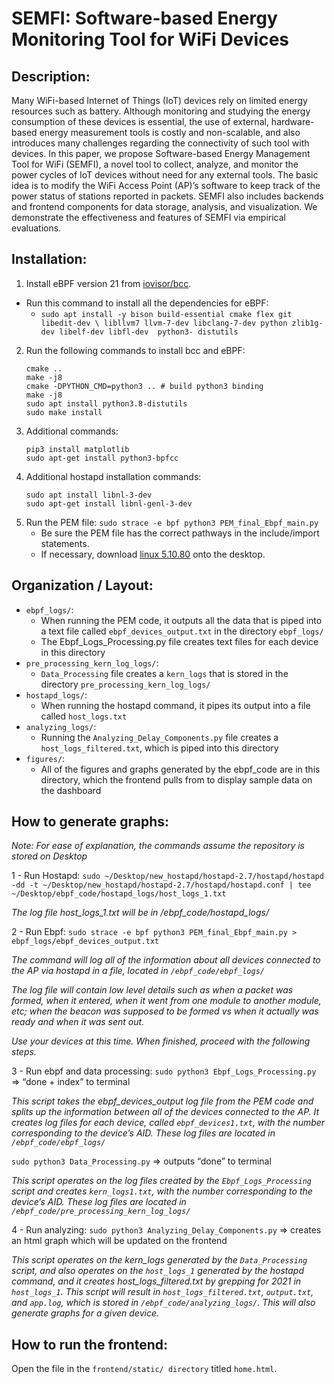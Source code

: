 # SEMFI: Software-based Energy Monitoring Tool for WiFi Devices

## Description:
Many WiFi-based Internet of Things (IoT) devices rely on limited energy resources such as battery. Although monitoring and studying the energy consumption of these devices is essential, the use of external, hardware-based energy measurement tools is costly and non-scalable, and also introduces many challenges regarding the connectivity of such tool with devices. In this paper, we propose Software-based Energy Management Tool for WiFi (SEMFI), a novel tool to collect, analyze, and monitor the power cycles of IoT devices without need for any external tools. The basic idea is to modify the WiFi Access Point (AP)’s software to keep track of the power status of stations reported in packets. SEMFI also includes backends and frontend components for data storage, analysis, and visualization. We demonstrate the effectiveness and features of SEMFI via empirical evaluations.

## Installation:
1. Install eBPF version 21 from [iovisor/bcc](https://github.com/iovisor/bcc/releases/tag/v0.21.0). 
  - Run this command to install all the dependencies for eBPF:
    - ```sudo apt install -y bison build-essential cmake flex git libedit-dev \ libllvm7 llvm-7-dev libclang-7-dev python zlib1g-dev libelf-dev libfl-dev  python3- distutils ```
2. Run the following commands to install bcc and eBPF:
    ``` mkdir bcc/build; cd bcc/build
    cmake ..
    make -j8
    cmake -DPYTHON_CMD=python3 .. # build python3 binding
    make -j8
    sudo apt install python3.8-distutils
    sudo make install 
    ```
3. Additional commands:
    ```sudo apt install python3-pip
    pip3 install matplotlib
    sudo apt-get install python3-bpfcc
    ```
4. Additional hostapd installation commands:
    ```sudo apt-get install libssl-dev
    sudo apt install libnl-3-dev
    sudo apt-get install libnl-genl-3-dev
    ```
5. Run the PEM file: `sudo strace -e bpf python3 PEM_final_Ebpf_main.py`
    - Be sure the PEM file has the correct pathways in the include/import statements.
    - If necessary, download [linux 5.10.80](https://www.linuxcompatible.org/story/linux-kernel-51080-released/) onto the desktop.

## Organization / Layout:
- `ebpf_logs/`:
    - When running the PEM code, it outputs all the data that is piped into a text file called `ebpf_devices_output.txt` in the directory `ebpf_logs/`
    - The Ebpf_Logs_Processing.py file creates text files for each device in this directory 
- `pre_processing_kern_log_logs/`:
    - `Data_Processing` file creates a `kern_logs` that is stored in the directory `pre_processing_kern_log_logs/`
- `hostapd_logs/`:
    - When running the hostapd command, it pipes its output into a file called `host_logs.txt`
- `analyzing_logs/`:
    - Running the `Analyzing_Delay_Components.py` file creates a `host_logs_filtered.txt`, which is piped into this directory
- `figures/`:
    - All of the figures and graphs generated by the ebpf_code are in this directory, which the frontend pulls from to display sample data on the dashboard

## How to generate graphs:
*Note: For ease of explanation, the commands assume the repository is stored on Desktop*

1 - Run Hostapd:
```sudo ~/Desktop/new_hostapd/hostapd-2.7/hostapd/hostapd -dd -t ~/Desktop/new_hostapd/hostapd-2.7/hostapd/hostapd.conf | tee ~/Desktop/ebpf_code/hostapd_logs/host_logs_1.txt```

 *The log file host_logs_1.txt will be in /ebpf_code/hostapd_logs/*

2 - Run Ebpf:
```sudo strace -e bpf python3 PEM_final_Ebpf_main.py > ebpf_logs/ebpf_devices_output.txt```

*The command will log all of the information about all devices connected to the AP via hostapd in a file, located in `/ebpf_code/ebpf_logs/`*

*The log file will contain low level details such as when a packet was formed, when it entered, when it went from one module to another module, etc; when the beacon was supposed to be formed vs when it actually was ready and when it was sent out.*

*Use your devices at this time. When finished, proceed with the following steps.*


3 - Run ebpf and data processing:
```sudo python3 Ebpf_Logs_Processing.py ``` ⇒ “done + index” to terminal

*This script takes the ebpf_devices_output log file from the PEM code and splits up the information between all of the devices connected to the AP. It creates log files for each device, called `ebpf_devices1.txt`, with the number corresponding to the device’s AID. These log files are located in `/ebpf_code/ebpf_logs/`*

``` sudo python3 Data_Processing.py ``` ⇒ outputs “done” to terminal

*This script operates on the log files created by the `Ebpf_Logs_Processing` script and creates `kern_logs1.txt`, with the number corresponding to the device’s AID. These log files are located in `/ebpf_code/pre_processing_kern_log_logs/`*

4 - Run analyzing:
```sudo python3 Analyzing_Delay_Components.py``` ⇒ creates an html graph which will be updated on the frontend

*This script operates on the kern_logs generated by the `Data_Processing` script, and also operates on the `host_logs_1` generated by the hostapd command, and it creates host_logs_filtered.txt by grepping for 2021 in `host_logs_1`. This script will result in `host_logs_filtered.txt`, `output.txt`, and `app.log`, which is stored in `/ebpf_code/analyzing_logs/`. This will also generate graphs for a given device.*


## How to run the frontend:
Open the file in the `frontend/static/ directory` titled `home.html`.


